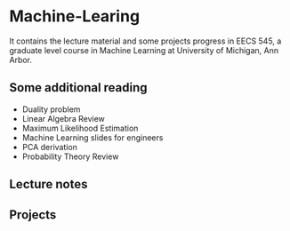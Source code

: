 # Machine-Learing
It contains the lecture material and some projects progress in EECS 545, a graduate level course in Machine Learning at University of Michigan, Ann Arbor.

## Some additional reading
- Duality problem
- Linear Algebra Review 
- Maximum Likelihood Estimation
- Machine Learning slides for engineers
- PCA derivation
- Probability Theory Review
## Lecture notes

## Projects
